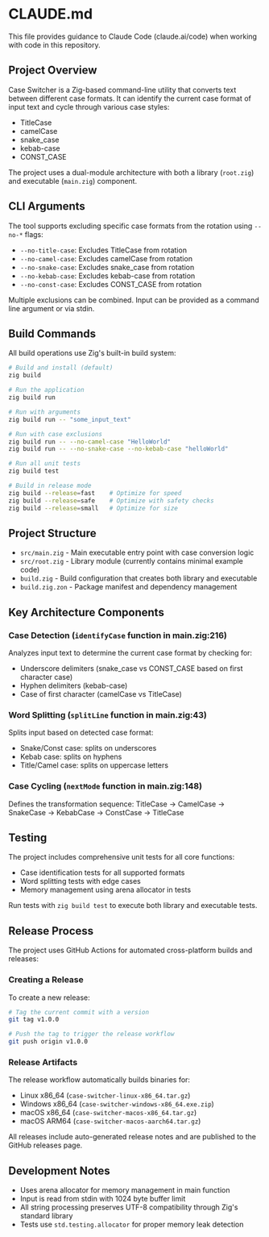 # CLAUDE.md

This file provides guidance to Claude Code (claude.ai/code) when working with code in this repository.

## Project Overview

Case Switcher is a Zig-based command-line utility that converts text between different case formats. It can identify the current case format of input text and cycle through various case styles:

- TitleCase
- camelCase  
- snake_case
- kebab-case
- CONST_CASE

The project uses a dual-module architecture with both a library (`root.zig`) and executable (`main.zig`) component.

## CLI Arguments

The tool supports excluding specific case formats from the rotation using `--no-*` flags:

- `--no-title-case`: Excludes TitleCase from rotation
- `--no-camel-case`: Excludes camelCase from rotation  
- `--no-snake-case`: Excludes snake_case from rotation
- `--no-kebab-case`: Excludes kebab-case from rotation
- `--no-const-case`: Excludes CONST_CASE from rotation

Multiple exclusions can be combined. Input can be provided as a command line argument or via stdin.

## Build Commands

All build operations use Zig's built-in build system:

```bash
# Build and install (default)
zig build

# Run the application 
zig build run

# Run with arguments
zig build run -- "some_input_text"

# Run with case exclusions
zig build run -- --no-camel-case "HelloWorld"
zig build run -- --no-snake-case --no-kebab-case "helloWorld"

# Run all unit tests
zig build test

# Build in release mode
zig build --release=fast    # Optimize for speed
zig build --release=safe    # Optimize with safety checks  
zig build --release=small   # Optimize for size
```

## Project Structure

- `src/main.zig` - Main executable entry point with case conversion logic
- `src/root.zig` - Library module (currently contains minimal example code)
- `build.zig` - Build configuration that creates both library and executable
- `build.zig.zon` - Package manifest and dependency management

## Key Architecture Components

### Case Detection (`identifyCase` function in main.zig:216)
Analyzes input text to determine the current case format by checking for:
- Underscore delimiters (snake_case vs CONST_CASE based on first character case)
- Hyphen delimiters (kebab-case)
- Case of first character (camelCase vs TitleCase)

### Word Splitting (`splitLine` function in main.zig:43)
Splits input based on detected case format:
- Snake/Const case: splits on underscores
- Kebab case: splits on hyphens  
- Title/Camel case: splits on uppercase letters

### Case Cycling (`nextMode` function in main.zig:148)
Defines the transformation sequence: TitleCase → CamelCase → SnakeCase → KebabCase → ConstCase → TitleCase

## Testing

The project includes comprehensive unit tests for all core functions:
- Case identification tests for all supported formats
- Word splitting tests with edge cases
- Memory management using arena allocator in tests

Run tests with `zig build test` to execute both library and executable tests.

## Release Process

The project uses GitHub Actions for automated cross-platform builds and releases:

### Creating a Release

To create a new release:

```bash
# Tag the current commit with a version
git tag v1.0.0

# Push the tag to trigger the release workflow  
git push origin v1.0.0
```

### Release Artifacts

The release workflow automatically builds binaries for:
- Linux x86_64 (`case-switcher-linux-x86_64.tar.gz`)
- Windows x86_64 (`case-switcher-windows-x86_64.exe.zip`)
- macOS x86_64 (`case-switcher-macos-x86_64.tar.gz`)
- macOS ARM64 (`case-switcher-macos-aarch64.tar.gz`)

All releases include auto-generated release notes and are published to the GitHub releases page.

## Development Notes

- Uses arena allocator for memory management in main function
- Input is read from stdin with 1024 byte buffer limit
- All string processing preserves UTF-8 compatibility through Zig's standard library
- Tests use `std.testing.allocator` for proper memory leak detection